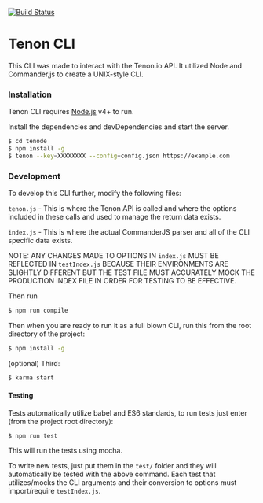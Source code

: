 [![Build Status](https://travis-ci.com/tenon-io/tenon-cli.svg?token=8zanmK4gbkW8sxVWxRJB&branch=travisci)](https://travis-ci.com/tenon-io/tenon-cli)
# Tenon CLI

This CLI was made to interact with the Tenon.io API. It utilized Node and Commander,js to create a UNIX-style CLI.

### Installation

Tenon CLI requires [Node.js](https://nodejs.org/) v4+ to run.

Install the dependencies and devDependencies and start the server.

```sh
$ cd tenode
$ npm install -g
$ tenon --key=XXXXXXXX --config=config.json https://example.com
```

### Development

To develop this CLI further, modify the following files:

```tenon.js``` - This is where the Tenon API is called and where the options included in these calls and used to manage the return data exists.

```index.js``` - This is where the actual CommanderJS parser and all of the CLI specific data exists.

NOTE: ANY CHANGES MADE TO OPTIONS IN ```index.js``` MUST BE REFLECTED IN ```testIndex.js``` BECAUSE THEIR ENVIRONMENTS ARE SLIGHTLY DIFFERENT BUT THE TEST FILE MUST ACCURATELY MOCK THE PRODUCTION INDEX FILE IN ORDER FOR TESTING TO BE EFFECTIVE.

Then run
```sh
$ npm run compile
```

Then when you are ready to run it as a full blown CLI, run this from the root directory of the project:
```sh
$ npm install -g
```

(optional) Third:
```sh
$ karma start
```
#### Testing
Tests automatically utilize babel and ES6 standards, to run tests just enter (from the project root directory):
```
$ npm run test
```
This will run the tests using mocha.

To write new tests, just put them in the ```test/``` folder and they will automatically be tested with the above command. Each test that utilizes/mocks the CLI arguments and their conversion to options must import/require ```testIndex.js```.

   [CommanderJS]: <https://github.com/tj/commander.js/>
   [NPM]: <http://npmjs.com>
   [tenon-node]: <https://github.com/poorgeek/tenon-node>
   [tenon-reporters]: <https://github.com/tjkix2006/tenon-reporters>
   [node.js]: <http://nodejs.org>
